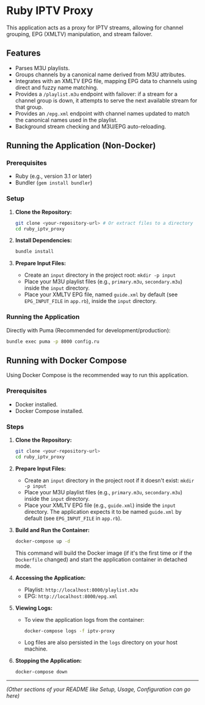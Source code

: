 # Ruby IPTV Proxy

This application acts as a proxy for IPTV streams, allowing for channel grouping, EPG (XMLTV) manipulation, and stream failover.

## Features

*   Parses M3U playlists.
*   Groups channels by a canonical name derived from M3U attributes.
*   Integrates with an XMLTV EPG file, mapping EPG data to channels using direct and fuzzy name matching.
*   Provides a `/playlist.m3u` endpoint with failover: if a stream for a channel group is down, it attempts to serve the next available stream for that group.
*   Provides an `/epg.xml` endpoint with channel names updated to match the canonical names used in the playlist.
*   Background stream checking and M3U/EPG auto-reloading.

## Running the Application (Non-Docker)

### Prerequisites

*   Ruby (e.g., version 3.1 or later)
*   Bundler (`gem install bundler`)

### Setup

1.  **Clone the Repository:**
    ```bash
    git clone <your-repository-url> # Or extract files to a directory
    cd ruby_iptv_proxy
    ```

2.  **Install Dependencies:**
    ```bash
    bundle install
    ```

3.  **Prepare Input Files:**
    *   Create an `input` directory in the project root: `mkdir -p input`
    *   Place your M3U playlist files (e.g., `primary.m3u`, `secondary.m3u`) inside the `input` directory.
    *   Place your XMLTV EPG file, named `guide.xml` by default (see `EPG_INPUT_FILE` in `app.rb`), inside the `input` directory.

### Running the Application

Directly with Puma (Recommended for development/production):
```bash
bundle exec puma -p 8000 config.ru
```

## Running with Docker Compose

Using Docker Compose is the recommended way to run this application.

### Prerequisites

*   Docker installed.
*   Docker Compose installed.

### Steps

1.  **Clone the Repository:**
    ```bash
    git clone <your-repository-url>
    cd ruby_iptv_proxy
    ```

2.  **Prepare Input Files:**
    *   Create an `input` directory in the project root if it doesn't exist: `mkdir -p input`
    *   Place your M3U playlist files (e.g., `primary.m3u`, `secondary.m3u`) inside the `input` directory.
    *   Place your XMLTV EPG file (e.g., `guide.xml`) inside the `input` directory. The application expects it to be named `guide.xml` by default (see `EPG_INPUT_FILE` in `app.rb`).

3.  **Build and Run the Container:**
    ```bash
    docker-compose up -d
    ```
    This command will build the Docker image (if it's the first time or if the `Dockerfile` changed) and start the application container in detached mode.

4.  **Accessing the Application:**
    *   Playlist: `http://localhost:8000/playlist.m3u`
    *   EPG: `http://localhost:8000/epg.xml`

5.  **Viewing Logs:**
    *   To view the application logs from the container:
        ```bash
        docker-compose logs -f iptv-proxy
        ```
    *   Log files are also persisted in the `logs` directory on your host machine.

6.  **Stopping the Application:**
    ```bash
    docker-compose down
    ```

---

*(Other sections of your README like Setup, Usage, Configuration can go here)*
